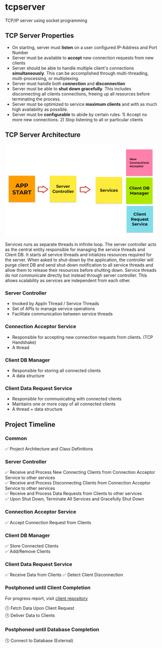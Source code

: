 # tcpserver
TCP/IP server using socket programming

## TCP Server Properties

- On starting, server must **listen** on a user configured IP-Address and Port Number
- Server must be available to **accept** new connection requests from new clients
- Server should be able to handle multiple client's connections **simultaneously**. This can be accomplished through multi-threading, multi-processing, or multiplexing.
- Server must handle both **connection** and **disconnection**
- Server must be able to **shut down gracefully**. This includes disconnecting all clients connections, freeing up all resources before terminating the process.
- Server must be optimized to service **maximum clients** and with as much high availability as possible. 
- Server must be **configurable** to abide by certain rules. 1) Accept no more new connections. 2) Stop listening to all or particular clients

## TCP Server Architecture

![](architecture.png)

Services runs as separate threads in infinite loop. The server controller acts as the central entity responsible for managing the service threads and Client DB. It starts all service threads and intializes resources required for the server. When asked to shut-down by the application, the controller will purge client DB and send shut-down notification to all service threads and allow them to release their resources before shutting down. Service threads do not communicate directly but instead through server controller. This allows scalability as services are independent from each other.

### Server Controller

- Invoked by AppIn Thread / Service Threads
- Set of APIs to manage service operations
- Facilitate communication between service threads

### Connection Acceptor Service 

- Responsible for accepting new connection requests from clients. (TCP Handshake)
- A thread

### Client DB Manager

- Responsible for storing all connected clients
- A data structure

### Client Data Request Service

- Responsible for communicating with connected clients
- Maintains one or more copy of all connected clients
- A thread + data structure

## Project Timeline 

### Common

✅ Project Architecture and Class Definitions  

### Server Controller

✅ Receive and Process New Connecting Clients from Connection Acceptor Service to other services  
✅ Receive and Process Disconnecting Clients from Connection Acceptor Service to other services  
✅ Receive and Process Data Requests from Clients to other services  
✅ Upon Shut Down, Terminate All Services and Gracefully Shut Down  

### Connection Acceptor Service 

✅ Accept Connection Request from Clients  

### Client DB Manager

✅ Store Connected Clients   
✅ Add/Remove Clients  

### Client Data Request Service 
 
✅ Receive Data from Clients
✅ Detect Client Disconnection

### Postphoned until Client Completion

For progress report, visit [client repository](https://github.com/soooooyoung/unity-client-demo)

🕓 Fetch Data Upon Client Request  
🕓 Deliver Data to Clients  

### Postphoned until Database Completion

🕓 Connect to Database (External)  
